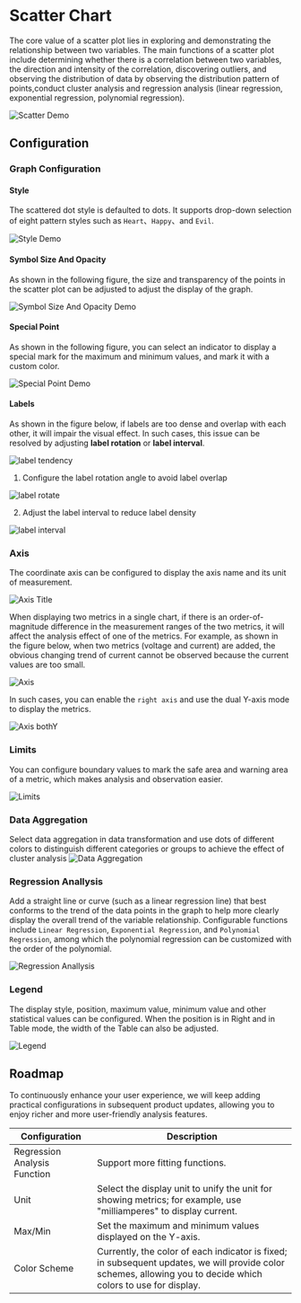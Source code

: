 # Scatter Chart

The core value of a scatter plot lies in exploring and demonstrating the relationship between two variables. The main functions of a scatter plot include determining whether there is a correlation between two variables, the direction and intensity of the correlation, discovering outliers, and observing the distribution of data by observing the distribution pattern of points,conduct cluster analysis and regression analysis (linear regression, exponential regression, polynomial regression).

![Scatter Demo](./images/scatter-demo.png)

## Configuration

### Graph Configuration

#### Style

The scattered dot style is defaulted to dots. It supports drop-down selection of eight pattern styles such as `Heart`、`Happy`、and `Evil`.

![Style Demo](./images/scatter-step.png)

#### Symbol Size And Opacity

As shown in the following figure, the size and transparency of the points in the scatter plot can be adjusted to adjust the display of the graph.

![Symbol Size And Opacity Demo](./images/scatter-style.png)


#### Special Point

As shown in the following figure, you can select an indicator to display a special mark for the maximum and minimum values, and mark it with a custom color.

![Special Point Demo](./images/scatter-point.png)

#### Labels

As shown in the figure below, if labels are too dense and overlap with each other, it will impair the visual effect. In such cases, this issue can be resolved by adjusting **label rotation** or **label interval**.

![label tendency](./images/scatter-tendency.png)

1. Configure the label rotation angle to avoid label overlap

![label rotate](./images/scatter-rotate.png)

2. Adjust the label interval to reduce label density

![label interval](./images/scatter-interval.png)

### Axis

The coordinate axis can be configured to display the axis name and its unit of measurement.

![Axis Title](./images/scatter-title.png)

When displaying two metrics in a single chart, if there is an order-of-magnitude difference in the measurement ranges of the two metrics, it will affect the analysis effect of one of the metrics. For example, as shown in the figure below, when two metrics (voltage and current) are added, the obvious changing trend of current cannot be observed because the current values are too small.

![Axis](./images/scatter-both.png)

In such cases, you can enable the `right axis` and use the dual Y-axis mode to display the metrics.

![Axis bothY](./images/scatter-bothY.png)

### Limits

You can configure boundary values to mark the safe area and warning area of a metric, which makes analysis and observation easier.

![Limits](./images/scatter-limit.png)

### Data Aggregation

Select data aggregation in data transformation and use dots of different colors to distinguish different categories or groups to achieve the effect of cluster analysis
![Data Aggregation](./images/scatter-aggregation.png)

### Regression Anallysis

Add a straight line or curve (such as a linear regression line) that best conforms to the trend of the data points in the graph to help more clearly display the overall trend of the variable relationship. Configurable functions include `Linear Regression`, `Exponential Regression`, and `Polynomial Regression`, among which the polynomial regression can be customized with the order of the polynomial.

![Regression Anallysis](./images/scatter-analysis.png)

### Legend

The display style, position, maximum value, minimum value and other statistical values can be configured. When the position is in Right and in Table mode, the width of the Table can also be adjusted.

![Legend](./images/scatter-legend.png)

## Roadmap

To continuously enhance your user experience, we will keep adding practical configurations in subsequent product updates, allowing you to enjoy richer and more user-friendly analysis features.

| Configuration  | Description                                                         |
|------------|--------------------------------------------------------------|
| Regression Analysis Function  | Support more fitting functions.  |
| Unit  | Select the display unit to unify the unit for showing metrics; for example, use "milliamperes" to display current.   |
| Max/Min | Set the maximum and minimum values displayed on the Y-axis.    |
| Color Scheme  | Currently, the color of each indicator is fixed; in subsequent updates, we will provide color schemes, allowing you to decide which colors to use for display. |
